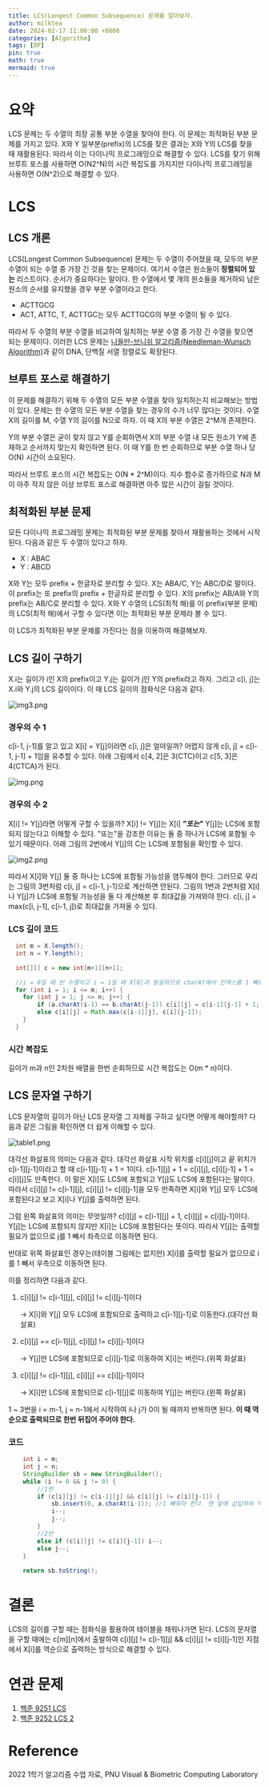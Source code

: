 ```yaml
---
title: LCS(Longest Common Subsequence) 문제를 알아보자.
author: milktea
date: 2024-02-17 11:00:00 +0800
categories: [Algorithm]
tags: [DP]
pin: true
math: true
mermaid: true
---
```

# 요약
LCS 문제는 두 수열의 최장 공통 부분 수열을 찾아야 한다. 이 문제는 최적화된 부분 문제를 가지고 있다.
X와 Y 일부분(prefix)의 LCS를 찾은 결과는 X와 Y의 LCS를 찾을 때 재활용된다.
따라서 이는 다이나믹 프로그래밍으로 해결할 수 있다.
LCS를 찾기 위해 브루트 포스를 사용하면 O(N2^N)의 시간 복잡도를 가지지만 다이나믹 프로그래밍을 사용하면 O(N^2)으로 해결할 수 있다.


# LCS
## LCS 개론
LCS(Longest Common Subsequence) 문제는 두 수열이 주어졌을 때, 모두의 부분 수열이 되는 수열 중 가장 긴 것을 찾는 문제이다.
여기서 수열은 원소들이 **정렬되어 있는** 리스트이다.
순서가 중요하다는 말이다.
한 수열에서 몇 개의 원소들을 제거하되 남은 원소의 순서를 유지했을 경우 부분 수열이라고 한다.

- ACTTGCG
- ACT, ATTC, T, ACTTGC는 모두 ACTTGCG의 부분 수열이 될 수 있다.

따라서 두 수열의 부분 수열을 비교하여 일치하는 부분 수열 중 가장 긴 수열을 찾으면 되는 문제이다.
이러한 LCS 문제는 [니들만-브니쉬 알고리즘(Needleman-Wunsch Algorithm)](https://en.wikipedia.org/wiki/Needleman%E2%80%93Wunsch_algorithm)과 같이 DNA, 단백질 서열 정렬로도 확장된다.

## 브루트 포스로 해결하기
이 문제를 해결하기 위해 두 수열의 모든 부분 수열을 찾아 일치하는지 비교해보는 방법이 있다.
문제는 한 수열의 모든 부분 수열을 찾는 경우의 수가 너무 많다는 것이다.
수열 X의 길이를 M, 수열 Y의 길이를 N으로 하자.
이 때 X의 부분 수열은 2^M개 존재한다.

Y의 부분 수열은 굳이 찾지 않고 Y를 순회하면서 X의 부분 수열 내 모든 원소가 Y에 존재하고 순서까지 맞는지 확인하면 된다.
이 때 Y를 한 번 순회하므로 부분 수열 하나 당 O(N) 시간이 소요된다.

따라서 브루트 포스의 시간 복잡도는 O(N * 2^M)이다.
지수 함수로 증가하므로 N과 M이 아주 작지 않은 이상 브루트 포스로 해결하면 아주 많은 시간이 걸릴 것이다.

## 최적화된 부분 문제
모든 다이나믹 프로그래밍 문제는 최적화된 부분 문제를 찾아서 재활용하는 것에서 시작된다.
다음과 같은 두 수열이 있다고 하자.

- X : ABAC
- Y : ABCD

X와 Y는 모두 prefix + 한글자로 분리할 수 있다. X는 ABA/C, Y는 ABC/D로 말이다.
이 prefix는 또 prefix의 prefix + 한글자로 분리할 수 있다.
X의 prefix는 AB/A와 Y의 prefix는 AB/C로 분리할 수 있다.
X와 Y 수열의 LCS(최적 해)를 이 prefix(부분 문제)의 LCS(최적 해)에서 구할 수 있다면 이는 최적화된 부분 문제라 볼 수 있다.

이 LCS가 최적화된 부분 문제를 가진다는 점을 이용하여 해결해보자.

## LCS 길이 구하기
X.i는 길이가 i인 X의 prefix이고 Y.j는 길이가 j인 Y의 prefix라고 하자.
그리고 c[i, j]는 X.i와 Y.j의 LCS 길이이다.
이 때 LCS 길이의 점화식은 다음과 같다.

![img3.png](/assets/img/posts/algorithm/b9251/formula1.png)

### 경우의 수 1
c[i-1, j-1]를 알고 있고 X[i] = Y[j]이라면 c[i, j]은 얼마일까?
어렵지 않게 c[i, j] = c[i-1, j-1] + 1임을 유추할 수 있다.
아래 그림에서 c[4, 2]은 3(CTC)이고 c[5, 3]은 4(CTCA)가 된다.

![img.png](/assets/img/posts/algorithm/b9251/lcs1.png)

### 경우의 수 2
X[i] != Y[j]라면 어떻게 구할 수 있을까?
X[i] != Y[j]는 X[i] ***"또는"*** Y[j]는 LCS에 포함되지 않는다고 이해할 수 있다.
"또는"을 강조한 이유는 둘 중 하나가 LCS에 포함될 수 있기 때문이다.
아래 그림의 2번에서 Y[j]의 C는 LCS에 포함됨을 확인할 수 있다.

![img2.png](/assets/img/posts/algorithm/b9251/lcs2.png)

따라서 X[i]와 Y[j] 둘 중 하나는 LCS에 포함될 가능성을 염두해야 한다.
그러므로 우리는 그림의 3번처럼 c[i, j] = c[i-1, j-1]으로 계산하면 안된다.
그림의 1번과 2번처럼 X[i]나 Y[j]가 LCS에 포함될 가능성을 둘 다 계산해본 후 최대값을 가져와야 한다.
c[i, j] = max(c[i, j-1], c[i-1, j])로 최대값을 가져올 수 있다.

### LCS 길이 코드
```java
  int m = X.length();
  int n = Y.length();

  int[][] c = new int[m+1][n+1];

  //i = 0일 때 빈 수열이고 i = 1일 때 X[0]과 동일하므로 charAt에서 인덱스를 1 빼줘야 한다.
  for (int i = 1; i <= m; i++) {
    for (int j = 1; j <= n; j++) {
        if (a.charAt(i-1) == b.charAt(j-1)) c[i][j] = c[i-1][j-1] + 1;
        else c[i][j] = Math.max(c[i-1][j], c[i][j-1]);
    }
  }
```

### 시간 복잡도
길이가 m과 n인 2차원 배열을 한번 순회하므로 시간 복잡도는 O(m * n)이다.

## LCS 문자열 구하기
LCS 문자열의 길이가 아닌 LCS 문자열 그 자체를 구하고 싶다면 어떻게 해야할까?
다음과 같은 그림을 확인하면 더 쉽게 이해할 수 있다.

![table1.png](/assets/img/posts/algorithm/b9251/table.png)

대각선 화살표의 의미는 다음과 같다.
대각선 화살표 시작 위치를 c[i][j]이고 끝 위치가 c[i-1][j-1]이라고 할 때 c[i-1][j-1] + 1 = 1이다.
c[i-1][j] + 1 = c[i][j], c[i][j-1] + 1 = c[i][j]도 만족한다.
이 말은 X[i]도 LCS에 포함되고 Y[j]도 LCS에 포함된다는 말이다.
따라서 c[i][j] != c[i-1][j], c[i][j] != c[i][j-1]을 모두 만족하면 X[i]와 Y[j] 모두 LCS에 포함된다고 보고 X[i]나 Y[j]를 출력하면 된다.

그럼 왼쪽 화살표의 의미는 무엇일까?
c[i][j] = c[i-1][j] + 1, c[i][j] = c[i][j-1]이다. Y[j]는 LCS에 포함되지 않지만 X[i]는 LCS에 포함된다는 뜻이다.
따라서 Y[j]는 출력할 필요가 없으므로 j를 1 빼서 좌측으로 이동하면 된다.

반대로 위쪽 화살표인 경우는(테이블 그림에는 없지만) X[i]를 출력할 필요가 없으므로 i를 1 빼서 우측으로 이동하면 된다.

이를 정리하면 다음과 같다.
1. c[i][j] != c[i-1][j], c[i][j] != c[i][j-1]이다

   -> X[i]와 Y[j] 모두 LCS에 포함되므로 출력하고 c[i-1][j-1]로 이동한다.(대각선 화살표)
2. c[i][j] == c[i-1][j], c[i][j] != c[i][j-1]이다
 
    -> Y[j]만 LCS에 포함되므로 c[i][j-1]로 이동하여 X[i]는 버린다.(위쪽 화살표)
3. c[i][j] != c[i-1][j], c[i][j] == c[i][j-1]이다

    -> X[i]만 LCS에 포함되므로 c[i-1][j]로 이동하여 Y[j]는 버린다.(왼쪽 화살표)

1 ~ 3번을 i = m-1, j = n-1에서 시작하여 i나 j가 0이 될 때까지 반복하면 된다.
**이 때 역순으로 출력되므로 한번 뒤집어 주어야 한다.**
 
### 코드
```java
    int i = m;
    int j = n;
    StringBuilder sb = new StringBuilder();
    while (i != 0 && j != 0) {
        //1번
        if (c[i][j] != c[i-1][j] && c[i][j] != c[i][j-1]) {
            sb.insert(0, a.charAt(i-1)); //1 빼줘야 한다. 맨 앞에 삽입하여 역순 출력 대체
            i--;
            j--;
        }
        //2번
        else if (c[i][j] != c[i][j-1]) i--;
        else j--;
    }
        
    return sb.toString();
```

# 결론
LCS의 길이를 구할 때는 점화식을 활용하여 테이블을 채워나가면 된다.
LCS의 문자열을 구할 때에는 c[m][n]에서 출발하여 c[i][j] != c[i-1][j] && c[i][j] != c[i][j-1]인 지점에서 X[i]를 역순으로 출력하는 방식으로 해결할 수 있다.

# 연관 문제
1. [백준 9251 LCS](https://www.acmicpc.net/problem/9251)
2. [백준 9252 LCS 2](https://www.acmicpc.net/problem/9252)

# Reference
2022 1학기 알고리즘 수업 자료, PNU Visual & Biometric Computing Laboratory
